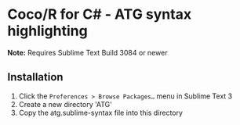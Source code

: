 # Coco/R for C# - ATG syntax highlighting

**Note:** Requires Sublime Text Build 3084 or newer

## Installation
1. Click the `Preferences > Browse Packages…` menu in Sublime Text 3
2. Create a new directory 'ATG'
3. Copy the atg.sublime-syntax file into this directory
